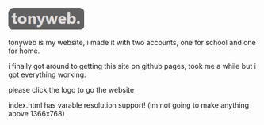 [![tonyweb logo ](tonywebprerounded.png)](https://tonydsoy.github.io/)

tonyweb is my website, i made it with two accounts, one for school and one for home.

i finally got around to getting this site on github pages, took me a while but i got everything working.

please click the logo to go the website

index.html has varable resolution support! (im not going to make anything above 1366x768)
